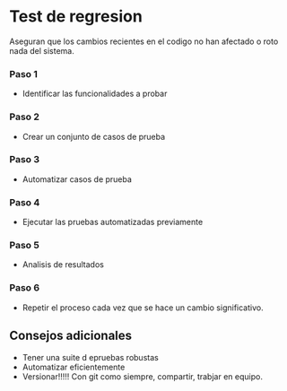 # Test de regresion

Aseguran que los cambios recientes en el codigo no han afectado o roto nada del sistema.

### Paso 1
* Identificar las funcionalidades a probar

### Paso 2
* Crear un conjunto de casos de prueba

### Paso 3
* Automatizar casos de prueba

### Paso 4
* Ejecutar las pruebas automatizadas previamente

### Paso 5
* Analisis de resultados

### Paso 6
* Repetir el proceso cada vez que se hace un cambio significativo.

## Consejos adicionales
* Tener una suite d epruebas robustas
* Automatizar eficientemente
* Versionar!!!!! Con git como siempre, compartir, trabjar en equipo.

